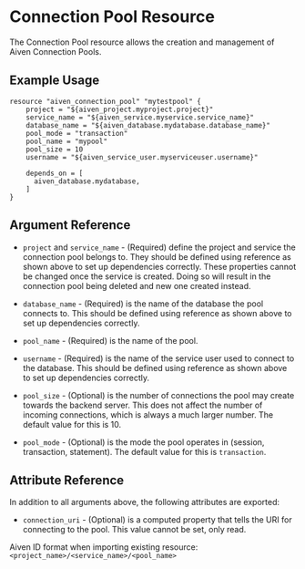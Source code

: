 # Connection Pool Resource

The Connection Pool resource allows the creation and management of Aiven Connection Pools.

## Example Usage

```hcl
resource "aiven_connection_pool" "mytestpool" {
    project = "${aiven_project.myproject.project}"
    service_name = "${aiven_service.myservice.service_name}"
    database_name = "${aiven_database.mydatabase.database_name}"
    pool_mode = "transaction"
    pool_name = "mypool"
    pool_size = 10
    username = "${aiven_service_user.myserviceuser.username}"

    depends_on = [
      aiven_database.mydatabase,
    ]
}
```

## Argument Reference

* `project` and `service_name` - (Required) define the project and service the connection pool
belongs to. They should be defined using reference as shown above to set up dependencies
correctly. These properties cannot be changed once the service is created. Doing so will
result in the connection pool being deleted and new one created instead.

* `database_name` - (Required) is the name of the database the pool connects to. This should be
defined using reference as shown above to set up dependencies correctly.

* `pool_name` - (Required) is the name of the pool.

* `username` - (Required) is the name of the service user used to connect to the database. This should
  be defined using reference as shown above to set up dependencies correctly.

* `pool_size` - (Optional) is the number of connections the pool may create towards the backend
server. This does not affect the number of incoming connections, which is always a much
larger number. The default value for this is 10.

* `pool_mode` - (Optional) is the mode the pool operates in (session, transaction, statement). The
default value for this is `transaction`.

## Attribute Reference

In addition to all arguments above, the following attributes are exported:

* `connection_uri` - (Optional) is a computed property that tells the URI for connecting to the pool.
This value cannot be set, only read.

Aiven ID format when importing existing resource: `<project_name>/<service_name>/<pool_name>`